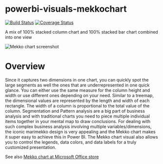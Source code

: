 # powerbi-visuals-mekkochart
[![Build Status](https://travis-ci.org/Microsoft/powerbi-visuals-mekkochart.svg?branch=master)](https://travis-ci.org/Microsoft/powerbi-visuals-mekkochart) [![Coverage Status](https://coveralls.io/repos/github/Microsoft/powerbi-visuals-mekkochart/badge.svg?branch=master)](https://coveralls.io/github/Microsoft/powerbi-visuals-mekkochart?branch=master)


A mix of 100% stacked column chart and 100% stacked bar chart combined into one view

![Mekko chart screenshot](https://az158878.vo.msecnd.net/marketing/Partner_21474836617/Product_42949680589/Asset_694cc686-1c97-4063-b1e1-a67a2f57fab7/MekkoChartscreenshot1.png)

# Overview

Since it captures two dimensions in one chart, you can quickly spot the large segments as well the ones that are underrepresented in one quick glance. You can either use the same measure for the column height and width or use different ones depending on your need.
Similar to a treemap, the dimensional values are represented by the length and width of each rectangle. The width of a column is proportional to the total value of the column.
Segmentation and Pattern analysis are a big part of business analysis and with traditional charts you need to piece multiple individual items together in your mental map to draw conclusions. For dealing with such complex business analysis involving multiple variables/dimensions, the iconic marimekko design is very appealing and the Mekko chart makes it super easy to achieve this in Power BI.
The Mekko chart visual also allows you to control the legends, data colors, and data labels for a truly customized presentation.

See also [Mekko chart at Microsoft Office store](https://store.office.com/en-us/app.aspx?assetid=WA104380785&sourcecorrid=848a7fc8-787d-427c-9364-34c8c9204179&searchapppos=0&ui=en-US&rs=en-US&ad=US&appredirect=false)